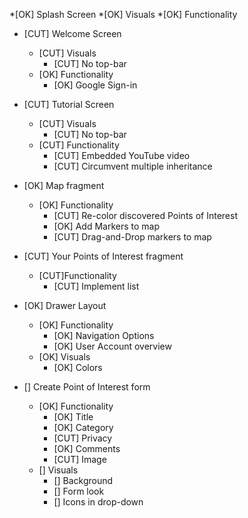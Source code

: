 *[OK] Splash Screen
    *[OK] Visuals
    *[OK] Functionality

* [CUT] Welcome Screen
    * [CUT] Visuals
        * [CUT] No top-bar
    * [OK] Functionality
        * [OK] Google Sign-in    
        
* [CUT] Tutorial Screen        
    * [CUT] Visuals
        * [CUT] No top-bar
    * [CUT] Functionality
        * [CUT] Embedded YouTube video
        * [CUT] Circumvent multiple inheritance

* [OK] Map fragment
    * [OK] Functionality
        * [CUT] Re-color discovered Points of Interest
        * [OK] Add Markers to map
        * [CUT] Drag-and-Drop markers to map

* [CUT] Your Points of Interest fragment
    * [CUT]Functionality
        * [CUT] Implement list
        
* [OK] Drawer Layout
    * [OK] Functionality
        * [OK] Navigation Options
        * [OK] User Account overview
    * [OK] Visuals
        * [OK] Colors
    
* [] Create Point of Interest form
    * [OK] Functionality
        * [OK] Title
        * [OK] Category
        * [CUT] Privacy
        * [OK] Comments
        * [CUT] Image
    * [] Visuals
        * [] Background
        * [] Form look
        * [] Icons in drop-down
        
